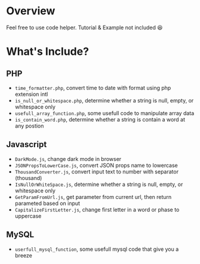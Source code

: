 # Overview

Feel free to use code helper. Tutorial & Example not included 😆

# What's Include?

## PHP

- `time_formatter.php`, convert time to date with format using php extension intl
- `is_null_or_whitespace.php`, determine whether a string is null, empty, or whitespace only
- `usefull_array_function.php`, some usefull code to manipulate array data
- `is_contain_word.php`, determine whether a string is contain a word at any postion

## Javascript

- `DarkMode.js`, change dark mode in browser
- `JSONPropsToLowerCase.js`, convert JSON props name to lowercase
- `ThousandConverter.js`, convert input text to number with separator (thousand)
- `IsNullOrWhiteSpace.js`, determine whether a string is null, empty, or whitespace only
- `GetParamFromUrl.js`, get parameter from current url, then return parameted based on input
- `CapitalizeFirstLetter.js`, change first letter in a word or phase to uppercase

## MySQL

- `userfull_mysql_function`, some usefull mysql code that give you a breeze
